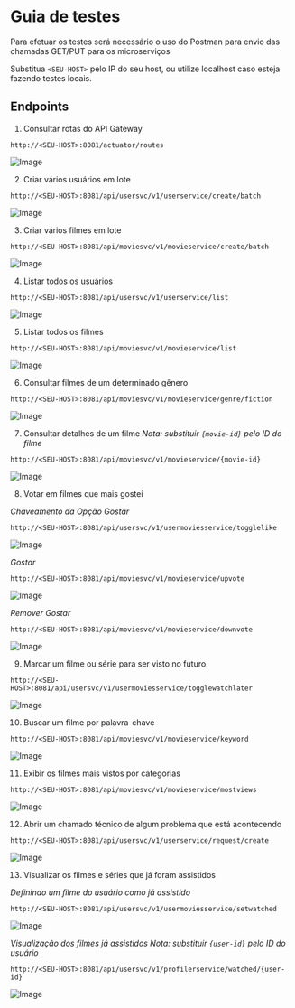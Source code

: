 Guia de testes
==============

Para efetuar os testes será necessário o uso do Postman para envio das chamadas GET/PUT para os microserviços

Substitua `<SEU-HOST>` pelo IP do seu host, ou utilize localhost caso esteja fazendo testes locais.

Endpoints
---------

1. Consultar rotas do API Gateway

```
http://<SEU-HOST>:8081/actuator/routes
```

![Image](images/API-Gateway-Routes.png)

2. Criar vários usuários em lote

```
http://<SEU-HOST>:8081/api/usersvc/v1/userservice/create/batch
```

![Image](images/Batch-Create-Users.png)

3. Criar vários filmes em lote

```
http://<SEU-HOST>:8081/api/moviesvc/v1/movieservice/create/batch
```

![Image](images/Batch-Create-Movies.png)

4. Listar todos os usuários

```
http://<SEU-HOST>:8081/api/usersvc/v1/userservice/list
```

![Image](images/List-All-Users.png)

5. Listar todos os filmes

```
http://<SEU-HOST>:8081/api/moviesvc/v1/movieservice/list
```

![Image](images/List-All-Movies.png)

6. Consultar filmes de um determinado gênero

```
http://<SEU-HOST>:8081/api/moviesvc/v1/movieservice/genre/fiction
```

![Image](images/List-Move-By-Genre.png)


7. Consultar detalhes de um filme
_Nota: substituir `{movie-id}` pelo ID do filme_

```
http://<SEU-HOST>:8081/api/moviesvc/v1/movieservice/{movie-id}
```

![Image](images/Get-Movie-Info.png)


8. Votar em filmes que mais gostei

*Chaveamento da Opção Gostar*

```
http://<SEU-HOST>:8081/api/usersvc/v1/usermoviesservice/togglelike
```

![Image](images/Movie-Toggle-Like.png)


*Gostar*

```
http://<SEU-HOST>:8081/api/moviesvc/v1/movieservice/upvote
```

![Image](images/Movie-Up-Vote.png)


*Remover Gostar*


```
http://<SEU-HOST>:8081/api/moviesvc/v1/movieservice/downvote
```

![Image](images/Movie-Down-Vote.png)


9. Marcar um filme ou série para ser visto no futuro

```
http://<SEU-HOST>:8081/api/usersvc/v1/usermoviesservice/togglewatchlater
```

![Image](images/Movie-Toggle-Watch-Later.png)

10. Buscar um filme por palavra-chave

```
http://<SEU-HOST>:8081/api/moviesvc/v1/movieservice/keyword
```

![Image](images/Movie-Search-Keyword.png)


11. Exibir os filmes mais vistos por categorias

```
http://<SEU-HOST>:8081/api/moviesvc/v1/movieservice/mostviews
```

![Image](images/Movie-Most-Views-By-Genre.png)


12. Abrir um chamado técnico de algum problema que está acontecendo

```
http://<SEU-HOST>:8081/api/usersvc/v1/userservice/request/create
```

![Image](images/User-Service-Request-Create.png)


13. Visualizar os filmes e séries que já foram assistidos

*Definindo um filme do usuário como já assistido*


```
http://<SEU-HOST>:8081/api/usersvc/v1/usermoviesservice/setwatched
```

![Image](images/User-Movie-Set-Watched.png)


*Visualização dos filmes já assistidos*
_Nota: substituir `{user-id}` pelo ID do usuário_


```
http://<SEU-HOST>:8081/api/usersvc/v1/profilerservice/watched/{user-id}
```

![Image](images/User-Movie-Get-Watched.png)
